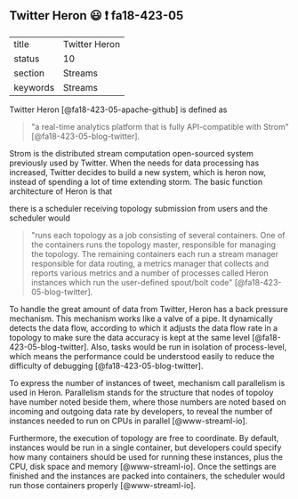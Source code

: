 ## Twitter Heron :smiley: :exclamation: fa18-423-05


|          |                   |
| -------- | ----------------- |
| title    | Twitter Heron     | 
| status   | 10                |
| section  | Streams           |
| keywords | Streams           |



Twitter Heron [@fa18-423-05-apache-github] is defined as 

> "a real-time analytics platform that is fully API-compatible with 
> Strom" [@fa18-423-05-blog-twitter].

Strom is the distributed stream computation open-sourced system previously used 
by Twitter. When the needs for data processing has increased, Twitter decides to 
build a new system, which is heron now, instead of spending a lot of time 
extending storm. The basic function architecture of Heron is that 

there is a scheduler receiving topology submission from users and the scheduler would

> "runs each topology as a job consisting of several containers. One of the 
> containers runs the topology master, responsible for managing the topology. 
> The remaining containers each run a stream manager responsible for data 
> routing, a metrics manager that collects and reports various metrics and a 
> number of processes called Heron instances which run the user-defined 
> spout/bolt code" [@fa18-423-05-blog-twitter].

To handle the great amount of data from Twitter, Heron has a back pressure 
mechanism. This mechanism works like a valve of a pipe. It dynamically detects
the data flow, according to which it adjusts the data flow rate in a topology 
to make sure the data accuracy is kept at the same level [@fa18-423-05-blog-twitter].
Also, tasks would be run in isolation of process-level, which means the 
performance could be understood easily to reduce the difficulty of 
debugging [@fa18-423-05-blog-twitter].

To express the number of instances of tweet, mechanism call parallelism is used 
in Heron. Parallelism stands for the structure that nodes of topoloy have number 
noted beside them, where those numbers are noted based on incoming and outgoing 
data rate by developers, to reveal the number of instances needed to run on CPUs 
in parallel [@www-streaml-io].

Furthermore, the execution of topology are free to coordinate. By default, 
instances would be run in a single container, but developers could specify how
many containers should be used for running these instances, plus the CPU, disk 
space and memory [@www-streaml-io]. Once the settings are finished and the 
instances are packed into containers, the scheduler would run those containers
properly [@www-streaml-io].


